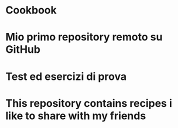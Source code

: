 # Cookbook
Mio primo repository remoto su GitHub
======================================
Test ed esercizi di prova
==========================
This repository contains recipes i like  to share with my friends
=================================================================
